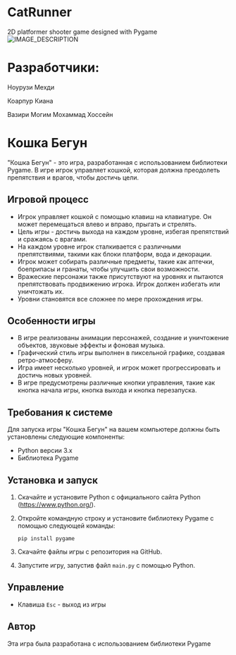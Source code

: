 # CatRunner
 2D platformer shooter game designed with Pygame
![IMAGE_DESCRIPTION](https://github.com/KiyanNorouzi/CatRunner/blob/main/img/ScreenShot.png)  

# Разработчики:
Ноурузи Мехди

Коарпур Киана

Вазири Могим Мохаммад Хоссейн


# Кошка Бегун

"Кошка Бегун" - это игра, разработанная с использованием библиотеки Pygame. В игре игрок управляет кошкой, которая должна преодолеть препятствия и врагов, чтобы достичь цели.

## Игровой процесс

* Игрок управляет кошкой с помощью клавиш на клавиатуре. Он может перемещаться влево и вправо, прыгать и стрелять.
* Цель игры - достичь выхода на каждом уровне, избегая препятствий и сражаясь с врагами.
* На каждом уровне игрок сталкивается с различными препятствиями, такими как блоки платформ, вода и декорации.
* Игрок может собирать различные предметы, такие как аптечки, боеприпасы и гранаты, чтобы улучшить свои возможности.
* Вражеские персонажи также присутствуют на уровнях и пытаются препятствовать продвижению игрока. Игрок должен избегать или уничтожать их.
* Уровни становятся все сложнее по мере прохождения игры.

## Особенности игры

* В игре реализованы анимации персонажей, создание и уничтожение объектов, звуковые эффекты и фоновая музыка.
* Графический стиль игры выполнен в пиксельной графике, создавая ретро-атмосферу.
* Игра имеет несколько уровней, и игрок может прогрессировать и достичь новых уровней.
* В игре предусмотрены различные кнопки управления, такие как кнопка начала игры, кнопка выхода и кнопка перезапуска.

## Требования к системе

Для запуска игры "Кошка Бегун" на вашем компьютере должны быть установлены следующие компоненты:

* Python версии 3.x
* Библиотека Pygame

## Установка и запуск

1. Скачайте и установите Python с официального сайта Python (https://www.python.org/).
2. Откройте командную строку и установите библиотеку Pygame с помощью следующей команды:

   ```
   pip install pygame
   ```

3. Скачайте файлы игры с репозитория на GitHub.
4. Запустите игру, запустив файл `main.py` с помощью Python.

## Управление

- Клавиша `Esc` - выход из игры

## Автор

Эта игра была разработана с использованием библиотеки Pygame
